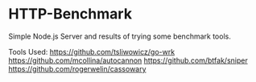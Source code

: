 # HTTP-Benchmark
 Simple Node.js Server and results of trying some benchmark tools.
 
 Tools Used:
 https://github.com/tsliwowicz/go-wrk
 https://github.com/mcollina/autocannon
 https://github.com/btfak/sniper
 https://github.com/rogerwelin/cassowary
